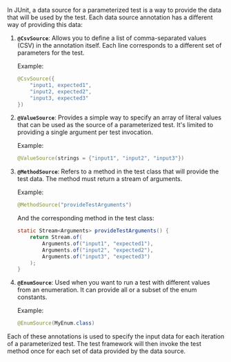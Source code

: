 In JUnit, a data source for a parameterized test is a way to provide the data that will be used by the test. Each data source annotation has a different way of providing this data:

1. **`@CsvSource`**: Allows you to define a list of comma-separated values (CSV) in the annotation itself. Each line corresponds to a different set of parameters for the test.

   Example:
   ```java
   @CsvSource({
       "input1, expected1",
       "input2, expected2",
       "input3, expected3"
   })
   ```

2. **`@ValueSource`**: Provides a simple way to specify an array of literal values that can be used as the source of a parameterized test. It's limited to providing a single argument per test invocation.

   Example:
   ```java
   @ValueSource(strings = {"input1", "input2", "input3"})
   ```

3. **`@MethodSource`**: Refers to a method in the test class that will provide the test data. The method must return a stream of arguments.

   Example:
   ```java
   @MethodSource("provideTestArguments")
   ```

   And the corresponding method in the test class:
   ```java
   static Stream<Arguments> provideTestArguments() {
       return Stream.of(
           Arguments.of("input1", "expected1"),
           Arguments.of("input2", "expected2"),
           Arguments.of("input3", "expected3")
       );
   }
   ```

4. **`@EnumSource`**: Used when you want to run a test with different values from an enumeration. It can provide all or a subset of the enum constants.

   Example:
   ```java
   @EnumSource(MyEnum.class)
   ```

Each of these annotations is used to specify the input data for each iteration of a parameterized test. The test framework will then invoke the test method once for each set of data provided by the data source.
